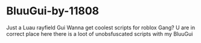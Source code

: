 # BluuGui-by-11808
Just a Luau rayfield Gui
Wanna get coolest scripts for roblox Gang?
U are in correct place here there is a loot of unobsfuscated scripts with my BluuGui
